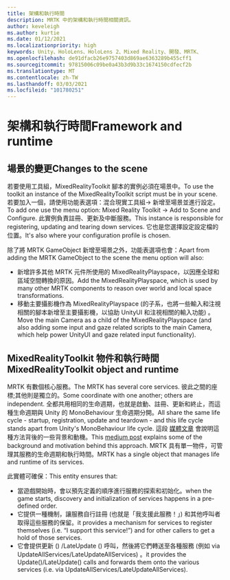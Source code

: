```yaml
---
title: 架構和執行時間
description: MRTK 中的架構和執行時間相關資訊。
author: keveleigh
ms.author: kurtie
ms.date: 01/12/2021
ms.localizationpriority: high
keywords: Unity、HoloLens、HoloLens 2、Mixed Reality、開發、MRTK、
ms.openlocfilehash: de91dfacb26e9757403d869ae6363289b455cff1
ms.sourcegitcommit: 97815006c09be0a43b3d9b33c1674150cdfecf2b
ms.translationtype: MT
ms.contentlocale: zh-TW
ms.lasthandoff: 03/03/2021
ms.locfileid: "101780251"
---
```

# <a name="framework-and-runtime"></a><span data-ttu-id="4ef8a-104">架構和執行時間</span><span class="sxs-lookup"><span data-stu-id="4ef8a-104">Framework and runtime</span></span>

## <a name="changes-to-the-scene"></a><span data-ttu-id="4ef8a-105">場景的變更</span><span class="sxs-lookup"><span data-stu-id="4ef8a-105">Changes to the scene</span></span>

<span data-ttu-id="4ef8a-106">若要使用工具組，MixedRealityToolkit 腳本的實例必須在場景中。</span><span class="sxs-lookup"><span data-stu-id="4ef8a-106">To use the toolkit an instance of the MixedRealityToolkit script must be in your scene.</span></span>
<span data-ttu-id="4ef8a-107">若要加入一個，請使用功能表選項：混合現實工具組-> 新增至場景並進行設定。</span><span class="sxs-lookup"><span data-stu-id="4ef8a-107">To add one use the menu option: Mixed Reality Toolkit -> Add to Scene and Configure.</span></span> <span data-ttu-id="4ef8a-108">此實例負責註冊、更新及中斷服務。</span><span class="sxs-lookup"><span data-stu-id="4ef8a-108">This instance is responsible for registering, updating and tearing down services.</span></span> <span data-ttu-id="4ef8a-109">它也是您選擇設定設定檔的位置。</span><span class="sxs-lookup"><span data-stu-id="4ef8a-109">It's also where your configuration profile is chosen.</span></span>

<span data-ttu-id="4ef8a-110">除了將 MRTK GameObject 新增至場景之外，功能表選項也會：</span><span class="sxs-lookup"><span data-stu-id="4ef8a-110">Apart from adding the MRTK GameObject to the scene the menu option will also:</span></span>

- <span data-ttu-id="4ef8a-111">新增許多其他 MRTK 元件所使用的 MixedRealityPlayspace，以因應全球和區域空間轉換的原因。</span><span class="sxs-lookup"><span data-stu-id="4ef8a-111">Add the MixedRealityPlayspace, which is used by many other MRTK components to reason over world and local space transformations.</span></span>
- <span data-ttu-id="4ef8a-112">移動主要攝影機作為 MixedRealityPlayspace (的子系，也將一些輸入和注視相關的腳本新增至主要攝影機，以協助 UnityUI 和注視相關的輸入功能) 。</span><span class="sxs-lookup"><span data-stu-id="4ef8a-112">Move the main Camera as a child of the MixedRealityPlayspace (and also adding some input and gaze related scripts to the main Camera, which help power UnityUI and gaze related input functionality).</span></span>

## <a name="mixedrealitytoolkit-object-and-runtime"></a><span data-ttu-id="4ef8a-113">MixedRealityToolkit 物件和執行時間</span><span class="sxs-lookup"><span data-stu-id="4ef8a-113">MixedRealityToolkit object and runtime</span></span>

<span data-ttu-id="4ef8a-114">MRTK 有數個核心服務。</span><span class="sxs-lookup"><span data-stu-id="4ef8a-114">The MRTK has several core services.</span></span> <span data-ttu-id="4ef8a-115">彼此之間的座標;其他則是獨立的。</span><span class="sxs-lookup"><span data-stu-id="4ef8a-115">Some coordinate with one another; others are independent.</span></span>
<span data-ttu-id="4ef8a-116">全都共用相同的生命週期，也就是啟動、註冊、更新和終止，而這種生命週期與 Unity 的 MonoBehaviour 生命週期分開。</span><span class="sxs-lookup"><span data-stu-id="4ef8a-116">All share the same life cycle - startup, registration, update and teardown - and this life cycle stands apart from Unity's MonoBehaviour life cycle.</span></span> <span data-ttu-id="4ef8a-117">這段 [媒體文章](https://medium.com/@stephen_hodgson/the-mixed-reality-framework-6fdb5c11feb2) 會說明這種方法背後的一些背景和動機。</span><span class="sxs-lookup"><span data-stu-id="4ef8a-117">This [medium post](https://medium.com/@stephen_hodgson/the-mixed-reality-framework-6fdb5c11feb2) explains some of the background and motivation behind this approach.</span></span> <span data-ttu-id="4ef8a-118">MRTK 具有單一物件，可管理其服務的生命週期和執行時間。</span><span class="sxs-lookup"><span data-stu-id="4ef8a-118">MRTK has a single object that manages life and runtime of its services.</span></span>

<span data-ttu-id="4ef8a-119">此實體可確保：</span><span class="sxs-lookup"><span data-stu-id="4ef8a-119">This entity ensures that:</span></span>

- <span data-ttu-id="4ef8a-120">當遊戲開始時，會以預先定義的順序進行服務的探索和初始化。</span><span class="sxs-lookup"><span data-stu-id="4ef8a-120">when the game starts, discovery and initialization of services happens in a pre-defined order.</span></span>
- <span data-ttu-id="4ef8a-121">它提供一種機制，讓服務自行註冊 (也就是「我支援此服務！」) 和其他呼叫者取得這些服務的保留。</span><span class="sxs-lookup"><span data-stu-id="4ef8a-121">it provides a mechanism for services to register themselves (i.e. “I support this service!”) and for other callers to get a hold of those services.</span></span>
- <span data-ttu-id="4ef8a-122">它會提供更新 () /LateUpdate () 呼叫，然後將它們轉送至各種服務 (例如 via UpdateAllServices/LateUpdateAllServices) 。</span><span class="sxs-lookup"><span data-stu-id="4ef8a-122">it provides the Update()/LateUpdate() calls and forwards them onto the various services (i.e. via UpdateAllServices/LateUpdateAllServices).</span></span>
